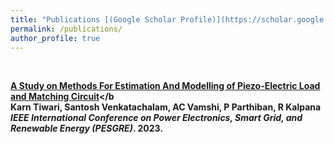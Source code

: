 ```yaml
---
title: "Publications [(Google Scholar Profile)](https://scholar.google.com/citations?user=HmjK4PMAAAAJ&hl=en)"
permalink: /publications/
author_profile: true
---
```

<br>

<b>[A Study on Methods For Estimation And Modelling of Piezo-Electric Load and Matching Circuit](https://ieeexplore.ieee.org/stamp/stamp.jsp?arnumber=10405009)</b <br> 
<b>Karn Tiwari</b>, Santosh Venkatachalam, AC Vamshi, P Parthiban, R Kalpana <br>
<b><i> IEEE International Conference on Power Electronics, Smart Grid, and Renewable Energy (PESGRE)</i>. 2023</b>.


